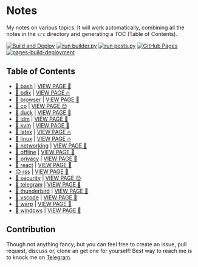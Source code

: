 # Notes

My notes on various topics. It will work automatically, combining all the notes in the `src` directory and generating a TOC (Table of Contents).

[![Build and Deploy](https://github.com/SharafatKarim/notes/actions/workflows/action.yml/badge.svg)](https://github.com/SharafatKarim/notes/actions/workflows/action.yml)
[![run builder.py](https://github.com/SharafatKarim/notes/actions/workflows/action.yml/badge.svg)](https://github.com/SharafatKarim/notes/actions/workflows/action.yml)
[![run posts.py](https://github.com/SharafatKarim/notes/actions/workflows/posts.yml/badge.svg)](https://github.com/SharafatKarim/notes/actions/workflows/posts.yml)
[![GitHub Pages](https://github.com/SharafatKarim/notes/actions/workflows/gh-pages.yml/badge.svg)](https://github.com/SharafatKarim/notes/actions/workflows/gh-pages.yml)
[![pages-build-deployment](https://github.com/SharafatKarim/notes/actions/workflows/pages/pages-build-deployment/badge.svg)](https://github.com/SharafatKarim/notes/actions/workflows/pages/pages-build-deployment)


## Table of Contents

- [🌟 bash](src/bash.md) | <a href='https://sharafat.is-a.dev/notes/bash' target='_blank'>VIEW PAGE 👾</a>
- [👾 bdix](src/bdix.md) | <a href='https://sharafat.is-a.dev/notes/bdix' target='_blank'>VIEW PAGE 🔥</a>
- [🎉 browser](src/browser.md) | <a href='https://sharafat.is-a.dev/notes/browser' target='_blank'>VIEW PAGE 🎸</a>
- [🚀 cp](src/cp.md) | <a href='https://sharafat.is-a.dev/notes/cp' target='_blank'>VIEW PAGE 😊</a>
- [👾 duck](src/duck.md) | <a href='https://sharafat.is-a.dev/notes/duck' target='_blank'>VIEW PAGE 🎉</a>
- [🌈 idm](src/idm.md) | <a href='https://sharafat.is-a.dev/notes/idm' target='_blank'>VIEW PAGE 🎸</a>
- [🌟 kvm](src/kvm.md) | <a href='https://sharafat.is-a.dev/notes/kvm' target='_blank'>VIEW PAGE 🎉</a>
- [🤖 latex](src/latex.md) | <a href='https://sharafat.is-a.dev/notes/latex' target='_blank'>VIEW PAGE 🔥</a>
- [🌟 linux](src/linux.md) | <a href='https://sharafat.is-a.dev/notes/linux' target='_blank'>VIEW PAGE 🔥</a>
- [👾 networking](src/networking.md) | <a href='https://sharafat.is-a.dev/notes/networking' target='_blank'>VIEW PAGE 🎉</a>
- [🤖 offline](src/offline.md) | <a href='https://sharafat.is-a.dev/notes/offline' target='_blank'>VIEW PAGE 🎸</a>
- [🤖 privacy](src/privacy.md) | <a href='https://sharafat.is-a.dev/notes/privacy' target='_blank'>VIEW PAGE 🌈</a>
- [🌈 react](src/react.md) | <a href='https://sharafat.is-a.dev/notes/react' target='_blank'>VIEW PAGE 🌈</a>
- [😊 rss](src/rss.md) | <a href='https://sharafat.is-a.dev/notes/rss' target='_blank'>VIEW PAGE 🍕</a>
- [🍕 security](src/security.md) | <a href='https://sharafat.is-a.dev/notes/security' target='_blank'>VIEW PAGE 😊</a>
- [🌈 telegram](src/telegram.md) | <a href='https://sharafat.is-a.dev/notes/telegram' target='_blank'>VIEW PAGE 🎉</a>
- [👾 thunderbird](src/thunderbird.md) | <a href='https://sharafat.is-a.dev/notes/thunderbird' target='_blank'>VIEW PAGE 👾</a>
- [🍕 vscode](src/vscode.md) | <a href='https://sharafat.is-a.dev/notes/vscode' target='_blank'>VIEW PAGE 🤖</a>
- [👾 warp](src/warp.md) | <a href='https://sharafat.is-a.dev/notes/warp' target='_blank'>VIEW PAGE 👾</a>
- [🎉 windows](src/windows.md) | <a href='https://sharafat.is-a.dev/notes/windows' target='_blank'>VIEW PAGE 🎉</a>

## Contribution

Though not anything fancy, but you can feel free to create an issue, pull request, discuss or, clone an get one for yourself!
Best way to reach me is to knock me on [Telegram](https://t.me/SharafatKarim).

